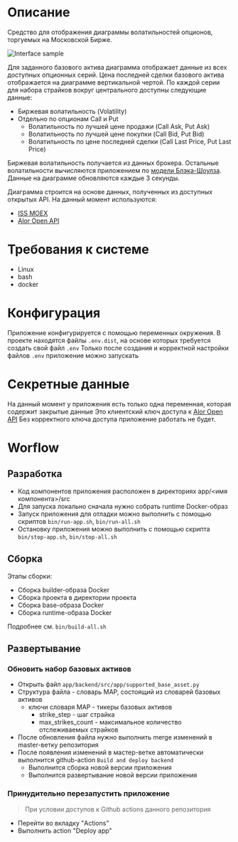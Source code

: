 # Описание
Cредство для отображения диаграммы волатильностей опционов, торгуемых на Московской Бирже.

![Interface sample](docs/interface_sample.png)

Для заданного базового актива диаграмма отображает данные из всех доступных опционных серий.
Цена последней сделки базового актива отображается на диаграмме вертикальной чертой.
По каждой серии для набора страйков вокруг центрального доступны следующие данные:
* Биржевая волатильность (Volatility)
* Отдельно по опционам Call и Put
  * Волатильность по лучшей цене продажи (Call Ask, Put Ask)
  * Волатильность по лучшей цене покупки (Call Bid, Put Bid)
  * Волатильность по цене последней сделки (Call Last Price, Put Last Price)

Биржевая волатильность получается из данных брокера.
Остальные волатильности вычисляются приложением по [модели Блэка-Шоулза](https://en.wikipedia.org/wiki/Implied_volatility).
Данные на диаграмме обновляются каждые 3 секунды.

Диаграмма строится на основе данных, полученных из доступных открытых API.
На данный момент используются:
* [ISS MOEX](https://iss.moex.com/iss/reference/)
* [Alor Open API](https://alor.dev/docs)

# Требования к системе
* Linux
* bash
* docker

# Конфигурация
Приложение конфигурируется с помощью переменных окружения.
В проекте находятся файлы `.env.dist`, на основе которых требуется создать свой файл `.env`
Только после создания и корректной настройки файлов `.env` приложение можно запускать

# Секретные данные
На данный момент у приложения есть только одна переменная, которая содержит закрытые данные
Это клиентский ключ доступа к [Alor Open API](https://alor.dev/docs)
Без корректного ключа доступа приложение работать не будет.

# Worflow

## Разработка
* Код компонентов приложения расположен в директориях app/<имя компонента>/src
* Для запуска локально сначала нужно собрать runtime Docker-образ
* Запуск приложения для отладки можно выполнить с помощью скриптов `bin/run-app.sh`, `bin/run-all.sh`
* Остановку приложения можно выполнить с помощью скрипта `bin/stop-app.sh`, `bin/stop-all.sh`

## Сборка
Этапы сборки:
* Сборка builder-образа Docker
* Сборка проекта в директории проекта
* Сборка base-образа Docker
* Сборка runtime-образа Docker

Подробнее см. `bin/build-all.sh`

## Развертывание

### Обновить набор базовых активов
* Открыть файл `app/backend/src/app/supported_base_asset.py`
* Структура файла - словарь MAP, состоящий из словарей базовых активов
  * ключи словаря MAP - тикеры базовых активов
    * strike_step - шаг страйка
    * max_strikes_count - максимальное количество отслеживаемых страйков
* После обновления файла нужно выполнить merge изменений в master-ветку репозитория
* После появления изменений в мастер-ветке автоматически выполнится github-action `Build and deploy backend`
  * Выполнится сборка новой версии приложения
  * Выполнится развертывание новой версии приложения

### Принудительно перезапустить приложение
> При условии доступов к Github actions данного репозитория

* Перейти во вкладку "Actions"
* Выполнить action "Deploy app"